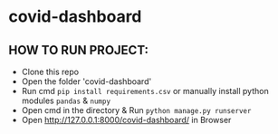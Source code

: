 # covid-dashboard


## HOW TO RUN PROJECT:

- Clone this repo
- Open the folder 'covid-dashboard'
- Run cmd `pip install requirements.csv` or manually install python modules `pandas` & `numpy`
- Open cmd in the directory & Run `python manage.py runserver`
- Open http://127.0.0.1:8000/covid-dashboard/ in Browser

